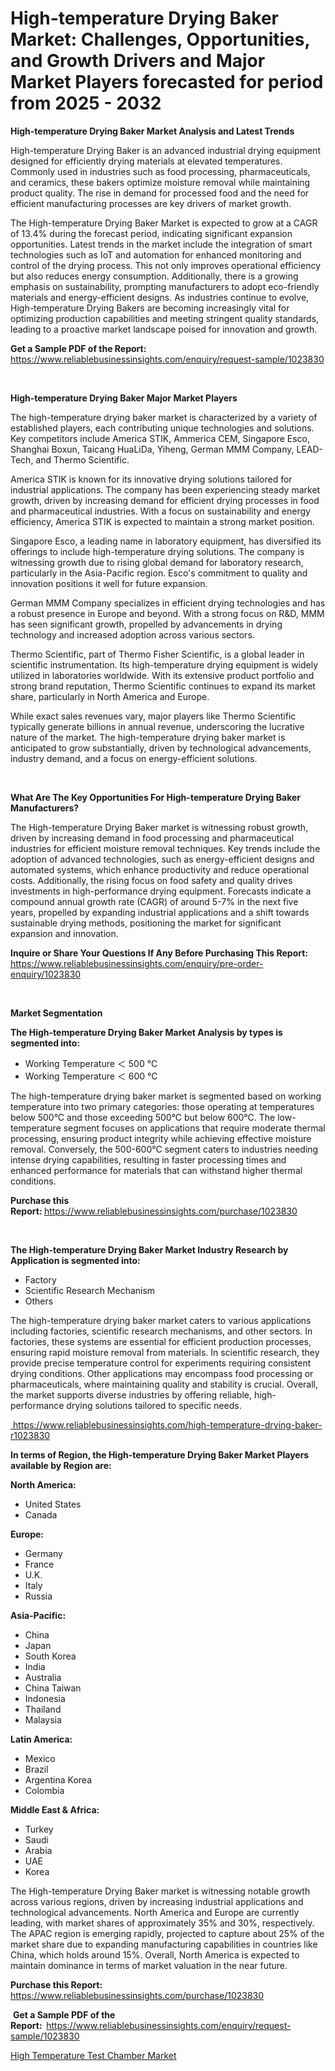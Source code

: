 <p><h1>High-temperature Drying Baker Market: Challenges, Opportunities, and Growth Drivers and Major Market Players forecasted for period from 2025 - 2032</h1></p><p><strong>High-temperature Drying Baker Market Analysis and Latest Trends</strong></p>
<p><p>High-temperature Drying Baker is an advanced industrial drying equipment designed for efficiently drying materials at elevated temperatures. Commonly used in industries such as food processing, pharmaceuticals, and ceramics, these bakers optimize moisture removal while maintaining product quality. The rise in demand for processed food and the need for efficient manufacturing processes are key drivers of market growth.</p><p>The High-temperature Drying Baker Market is expected to grow at a CAGR of 13.4% during the forecast period, indicating significant expansion opportunities. Latest trends in the market include the integration of smart technologies such as IoT and automation for enhanced monitoring and control of the drying process. This not only improves operational efficiency but also reduces energy consumption. Additionally, there is a growing emphasis on sustainability, prompting manufacturers to adopt eco-friendly materials and energy-efficient designs. As industries continue to evolve, High-temperature Drying Bakers are becoming increasingly vital for optimizing production capabilities and meeting stringent quality standards, leading to a proactive market landscape poised for innovation and growth.</p></p>
<p><strong>Get a Sample PDF of the Report:&nbsp;</strong> <a href="https://www.reliablebusinessinsights.com/enquiry/request-sample/1023830?utm_campaign=3494&utm_medium=2&utm_source=Github&utm_content=ia&utm_term=11042025&utm_id=high-temperature-drying-baker">https://www.reliablebusinessinsights.com/enquiry/request-sample/1023830</a></p>
<p>&nbsp;</p>
<p><strong>High-temperature Drying Baker Major Market Players</strong></p>
<p><p>The high-temperature drying baker market is characterized by a variety of established players, each contributing unique technologies and solutions. Key competitors include America STIK, Ammerica CEM, Singapore Esco, Shanghai Boxun, Taicang HuaLiDa, Yiheng, German MMM Company, LEAD-Tech, and Thermo Scientific.</p><p>America STIK is known for its innovative drying solutions tailored for industrial applications. The company has been experiencing steady market growth, driven by increasing demand for efficient drying processes in food and pharmaceutical industries. With a focus on sustainability and energy efficiency, America STIK is expected to maintain a strong market position.</p><p>Singapore Esco, a leading name in laboratory equipment, has diversified its offerings to include high-temperature drying solutions. The company is witnessing growth due to rising global demand for laboratory research, particularly in the Asia-Pacific region. Esco's commitment to quality and innovation positions it well for future expansion.</p><p>German MMM Company specializes in efficient drying technologies and has a robust presence in Europe and beyond. With a strong focus on R&D, MMM has seen significant growth, propelled by advancements in drying technology and increased adoption across various sectors.</p><p>Thermo Scientific, part of Thermo Fisher Scientific, is a global leader in scientific instrumentation. Its high-temperature drying equipment is widely utilized in laboratories worldwide. With its extensive product portfolio and strong brand reputation, Thermo Scientific continues to expand its market share, particularly in North America and Europe.</p><p>While exact sales revenues vary, major players like Thermo Scientific typically generate billions in annual revenue, underscoring the lucrative nature of the market. The high-temperature drying baker market is anticipated to grow substantially, driven by technological advancements, industry demand, and a focus on energy-efficient solutions.</p></p>
<p>&nbsp;</p>
<p><strong>What Are The Key Opportunities For High-temperature Drying Baker Manufacturers?</strong></p>
<p><p>The High-temperature Drying Baker market is witnessing robust growth, driven by increasing demand in food processing and pharmaceutical industries for efficient moisture removal techniques. Key trends include the adoption of advanced technologies, such as energy-efficient designs and automated systems, which enhance productivity and reduce operational costs. Additionally, the rising focus on food safety and quality drives investments in high-performance drying equipment. Forecasts indicate a compound annual growth rate (CAGR) of around 5-7% in the next five years, propelled by expanding industrial applications and a shift towards sustainable drying methods, positioning the market for significant expansion and innovation.</p></p>
<p><strong>Inquire or Share Your Questions If Any Before Purchasing This Report:</strong> <a href="https://www.reliablebusinessinsights.com/enquiry/pre-order-enquiry/1023830?utm_campaign=3494&utm_medium=2&utm_source=Github&utm_content=ia&utm_term=11042025&utm_id=high-temperature-drying-baker">https://www.reliablebusinessinsights.com/enquiry/pre-order-enquiry/1023830</a></p>
<p>&nbsp;</p>
<p><strong>Market Segmentation</strong></p>
<p><strong>The High-temperature Drying Baker Market Analysis by types is segmented into:</strong></p>
<p><ul><li>Working Temperature ＜ 500 ℃</li><li>Working Temperature ＜ 600 ℃</li></ul></p>
<p><p>The high-temperature drying baker market is segmented based on working temperature into two primary categories: those operating at temperatures below 500°C and those exceeding 500°C but below 600°C. The low-temperature segment focuses on applications that require moderate thermal processing, ensuring product integrity while achieving effective moisture removal. Conversely, the 500-600°C segment caters to industries needing intense drying capabilities, resulting in faster processing times and enhanced performance for materials that can withstand higher thermal conditions.</p></p>
<p><strong>Purchase this Report:&nbsp;</strong><a href="https://www.reliablebusinessinsights.com/purchase/1023830?utm_campaign=3494&utm_medium=2&utm_source=Github&utm_content=ia&utm_term=11042025&utm_id=high-temperature-drying-baker">https://www.reliablebusinessinsights.com/purchase/1023830</a></p>
<p>&nbsp;</p>
<p><strong>The High-temperature Drying Baker Market Industry Research by Application is segmented into:</strong></p>
<p><ul><li>Factory</li><li>Scientific Research Mechanism</li><li>Others</li></ul></p>
<p><p>The high-temperature drying baker market caters to various applications including factories, scientific research mechanisms, and other sectors. In factories, these systems are essential for efficient production processes, ensuring rapid moisture removal from materials. In scientific research, they provide precise temperature control for experiments requiring consistent drying conditions. Other applications may encompass food processing or pharmaceuticals, where maintaining quality and stability is crucial. Overall, the market supports diverse industries by offering reliable, high-performance drying solutions tailored to specific needs.</p></p>
<p><a href="https://www.reliablebusinessinsights.com/high-temperature-drying-baker-r1023830?utm_campaign=3494&utm_medium=2&utm_source=Github&utm_content=ia&utm_term=11042025&utm_id=high-temperature-drying-baker">&nbsp;https://www.reliablebusinessinsights.com/high-temperature-drying-baker-r1023830</a></p>
<p><strong>In terms of Region, the High-temperature Drying Baker Market Players available by Region are:</strong></p>
<p>
    <p> <strong> North America: </strong>
        <ul>
            <li>United States</li>
            <li>Canada</li>
        </ul>
        </p> 
    <p> <strong> Europe: </strong>
        <ul>
            <li>Germany</li>
            <li>France</li>
            <li>U.K.</li>
            <li>Italy</li>
            <li>Russia</li>
        </ul>
        </p> 
    <p> <strong> Asia-Pacific: </strong>
        <ul>
            <li>China</li>
            <li>Japan</li>
            <li>South Korea</li>
            <li>India</li>
            <li>Australia</li>
            <li>China Taiwan</li>
            <li>Indonesia</li>
            <li>Thailand</li>
            <li>Malaysia</li>
        </ul>
        </p> 
    <p> <strong> Latin America: </strong>
        <ul>
            <li>Mexico</li>
            <li>Brazil</li>
            <li>Argentina Korea</li>
            <li>Colombia</li>
        </ul>
        </p> 
    <p> <strong> Middle East & Africa: </strong>
        <ul>
            <li>Turkey</li>
            <li>Saudi</li>
            <li>Arabia</li>
            <li>UAE</li>
            <li>Korea</li>
        </ul>
    </p>
    </p>
<p><p>The High-temperature Drying Baker market is witnessing notable growth across various regions, driven by increasing industrial applications and technological advancements. North America and Europe are currently leading, with market shares of approximately 35% and 30%, respectively. The APAC region is emerging rapidly, projected to capture about 25% of the market share due to expanding manufacturing capabilities in countries like China, which holds around 15%. Overall, North America is expected to maintain dominance in terms of market valuation in the near future.</p></p>
<p><strong>Purchase this Report: </strong><a href="https://www.reliablebusinessinsights.com/purchase/1023830?utm_campaign=3494&utm_medium=2&utm_source=Github&utm_content=ia&utm_term=11042025&utm_id=high-temperature-drying-baker">https://www.reliablebusinessinsights.com/purchase/1023830</a></p>
<p>&nbsp;<strong>Get a Sample PDF of the Report:&nbsp;&nbsp;</strong><a href="https://www.reliablebusinessinsights.com/enquiry/request-sample/1023830?utm_campaign=3494&utm_medium=2&utm_source=Github&utm_content=ia&utm_term=11042025&utm_id=high-temperature-drying-baker">https://www.reliablebusinessinsights.com/enquiry/request-sample/1023830</a></p>
<p><strong></strong></p>
<p><p><a href="https://github.com/joubehobock75/Market-Research-Report-List-1/blob/main/high-temperature-test-chamber-market.md?utm_campaign=3494&utm_medium=2&utm_source=Github&utm_content=ia&utm_term=11042025&utm_id=high-temperature-drying-baker">High Temperature Test Chamber Market</a></p></p>